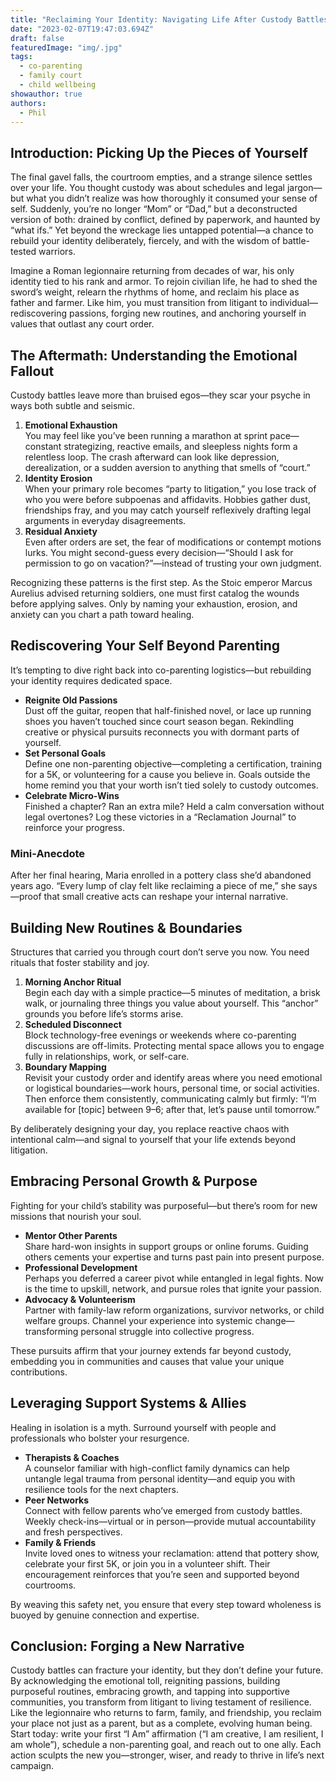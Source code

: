```yaml
---
title: "Reclaiming Your Identity: Navigating Life After Custody Battles"
date: "2023-02-07T19:47:03.694Z"
draft: false
featuredImage: "img/.jpg"
tags:
  - co-parenting
  - family court
  - child wellbeing
showauthor: true
authors:
  - Phil
---
```



## Introduction: Picking Up the Pieces of Yourself

The final gavel falls, the courtroom empties, and a strange silence settles over your life. You thought custody was about schedules and legal jargon—but what you didn’t realize was how thoroughly it consumed your sense of self. Suddenly, you’re no longer “Mom” or “Dad,” but a deconstructed version of both: drained by conflict, defined by paperwork, and haunted by “what ifs.” Yet beyond the wreckage lies untapped potential—a chance to rebuild your identity deliberately, fiercely, and with the wisdom of battle-tested warriors.

Imagine a Roman legionnaire returning from decades of war, his only identity tied to his rank and armor. To rejoin civilian life, he had to shed the sword’s weight, relearn the rhythms of home, and reclaim his place as father and farmer. Like him, you must transition from litigant to individual—rediscovering passions, forging new routines, and anchoring yourself in values that outlast any court order.

## The Aftermath: Understanding the Emotional Fallout

Custody battles leave more than bruised egos—they scar your psyche in ways both subtle and seismic.

1. **Emotional Exhaustion**  
   You may feel like you’ve been running a marathon at sprint pace—constant strategizing, reactive emails, and sleepless nights form a relentless loop. The crash afterward can look like depression, derealization, or a sudden aversion to anything that smells of “court.”  
2. **Identity Erosion**  
   When your primary role becomes “party to litigation,” you lose track of who you were before subpoenas and affidavits. Hobbies gather dust, friendships fray, and you may catch yourself reflexively drafting legal arguments in everyday disagreements.  
3. **Residual Anxiety**  
   Even after orders are set, the fear of modifications or contempt motions lurks. You might second-guess every decision—“Should I ask for permission to go on vacation?”—instead of trusting your own judgment.

Recognizing these patterns is the first step. As the Stoic emperor Marcus Aurelius advised returning soldiers, one must first catalog the wounds before applying salves. Only by naming your exhaustion, erosion, and anxiety can you chart a path toward healing.

## Rediscovering Your Self Beyond Parenting

It’s tempting to dive right back into co-parenting logistics—but rebuilding your identity requires dedicated space.

- **Reignite Old Passions**  
  Dust off the guitar, reopen that half-finished novel, or lace up running shoes you haven’t touched since court season began. Rekindling creative or physical pursuits reconnects you with dormant parts of yourself.  
- **Set Personal Goals**  
  Define one non-parenting objective—completing a certification, training for a 5K, or volunteering for a cause you believe in. Goals outside the home remind you that your worth isn’t tied solely to custody outcomes.  
- **Celebrate Micro-Wins**  
  Finished a chapter? Ran an extra mile? Held a calm conversation without legal overtones? Log these victories in a “Reclamation Journal” to reinforce your progress.

### Mini-Anecdote  
After her final hearing, Maria enrolled in a pottery class she’d abandoned years ago. “Every lump of clay felt like reclaiming a piece of me,” she says—proof that small creative acts can reshape your internal narrative.

## Building New Routines & Boundaries

Structures that carried you through court don’t serve you now. You need rituals that foster stability and joy.

1. **Morning Anchor Ritual**  
   Begin each day with a simple practice—5 minutes of meditation, a brisk walk, or journaling three things you value about yourself. This “anchor” grounds you before life’s storms arise.  
2. **Scheduled Disconnect**  
   Block technology-free evenings or weekends where co-parenting discussions are off-limits. Protecting mental space allows you to engage fully in relationships, work, or self-care.  
3. **Boundary Mapping**  
   Revisit your custody order and identify areas where you need emotional or logistical boundaries—work hours, personal time, or social activities. Then enforce them consistently, communicating calmly but firmly: “I’m available for [topic] between 9–6; after that, let’s pause until tomorrow.”

By deliberately designing your day, you replace reactive chaos with intentional calm—and signal to yourself that your life extends beyond litigation.

## Embracing Personal Growth & Purpose

Fighting for your child’s stability was purposeful—but there’s room for new missions that nourish your soul.

- **Mentor Other Parents**  
  Share hard-won insights in support groups or online forums. Guiding others cements your expertise and turns past pain into present purpose.  
- **Professional Development**  
  Perhaps you deferred a career pivot while entangled in legal fights. Now is the time to upskill, network, and pursue roles that ignite your passion.  
- **Advocacy & Volunteerism**  
  Partner with family-law reform organizations, survivor networks, or child welfare groups. Channel your experience into systemic change—transforming personal struggle into collective progress.

These pursuits affirm that your journey extends far beyond custody, embedding you in communities and causes that value your unique contributions.

## Leveraging Support Systems & Allies

Healing in isolation is a myth. Surround yourself with people and professionals who bolster your resurgence.

- **Therapists & Coaches**  
  A counselor familiar with high-conflict family dynamics can help untangle legal trauma from personal identity—and equip you with resilience tools for the next chapters.  
- **Peer Networks**  
  Connect with fellow parents who’ve emerged from custody battles. Weekly check-ins—virtual or in person—provide mutual accountability and fresh perspectives.  
- **Family & Friends**  
  Invite loved ones to witness your reclamation: attend that pottery show, celebrate your first 5K, or join you in a volunteer shift. Their encouragement reinforces that you’re seen and supported beyond courtrooms.

By weaving this safety net, you ensure that every step toward wholeness is buoyed by genuine connection and expertise.

## Conclusion: Forging a New Narrative

Custody battles can fracture your identity, but they don’t define your future. By acknowledging the emotional toll, reigniting passions, building purposeful routines, embracing growth, and tapping into supportive communities, you transform from litigant to living testament of resilience. Like the legionnaire who returns to farm, family, and friendship, you reclaim your place not just as a parent, but as a complete, evolving human being. Start today: write your first “I Am” affirmation (“I am creative, I am resilient, I am whole”), schedule a non-parenting goal, and reach out to one ally. Each action sculpts the new you—stronger, wiser, and ready to thrive in life’s next campaign.  
